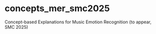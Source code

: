 # concepts_mer_smc2025
Concept-based Explanations for Music Emotion Recognition (to appear, SMC 2025)
